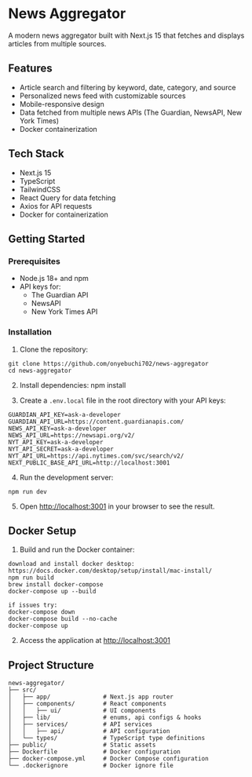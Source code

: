 # News Aggregator

A modern news aggregator built with Next.js 15 that fetches and displays articles from multiple sources.

## Features

- Article search and filtering by keyword, date, category, and source
- Personalized news feed with customizable sources
- Mobile-responsive design
- Data fetched from multiple news APIs (The Guardian, NewsAPI, New York Times)
- Docker containerization

## Tech Stack

- Next.js 15
- TypeScript
- TailwindCSS
- React Query for data fetching
- Axios for API requests
- Docker for containerization

## Getting Started

### Prerequisites

- Node.js 18+ and npm
- API keys for:
  - The Guardian API
  - NewsAPI
  - New York Times API

### Installation

1. Clone the repository:
```
git clone https://github.com/onyebuchi702/news-aggregator
cd news-aggregator
```

2. Install dependencies:
npm install

3. Create a `.env.local` file in the root directory with your API keys:
```
GUARDIAN_API_KEY=ask-a-developer
GUARDIAN_API_URL=https://content.guardianapis.com/
NEWS_API_KEY=ask-a-developer
NEWS_API_URL=https://newsapi.org/v2/
NYT_API_KEY=ask-a-developer
NYT_API_SECRET=ask-a-developer
NYT_API_URL=https://api.nytimes.com/svc/search/v2/
NEXT_PUBLIC_BASE_API_URL=http://localhost:3001
```

4. Run the development server:
```
npm run dev
```

5. Open [http://localhost:3001](http://localhost:3001) in your browser to see the result.

## Docker Setup

1. Build and run the Docker container:
```
download and install docker desktop: https://docs.docker.com/desktop/setup/install/mac-install/
npm run build
brew install docker-compose
docker-compose up --build

if issues try:
docker-compose down
docker-compose build --no-cache
docker-compose up
```

2. Access the application at [http://localhost:3001](http://localhost:3001)

## Project Structure

```
news-aggregator/
├── src/
│   ├── app/               # Next.js app router
│   ├── components/        # React components
│   │   ├── ui/            # UI components
│   ├── lib/               # enums, api configs & hooks
│   ├── services/          # API services
│   │   ├── api/           # API configuration
│   └── types/             # TypeScript type definitions
├── public/                # Static assets
├── Dockerfile             # Docker configuration
├── docker-compose.yml     # Docker Compose configuration
└── .dockerignore          # Docker ignore file
```